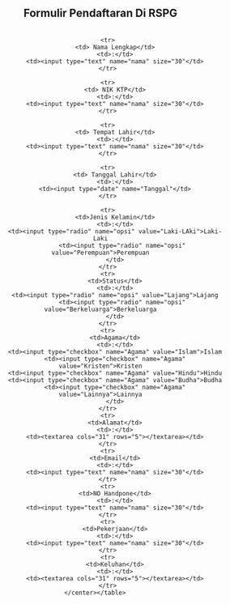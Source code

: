 <!DOCTYPE html>
<html>
<head>
    <title>formulir pendaftaran</title>
    <meta charset='utf-8'>
    <meta http-equiv='X-UA-Compatible' content='IE=edge'>
    <title>Page Title</title>
    <meta name='viewport' content='width=device-width, initial-scale=1'>
    <link rel='stylesheet' type='text/css' media='screen' href='main.css'>
    <script src='main.js'></script>
</head>
<body>
    <style>
        body {
            background-image: url(gambar.jpg);
            height: 100vh;
            background-size: cover;
            background-position: center;
            min-height: 100px;
        }
    </style>
    <center><table>
        <h2><center>Formulir Pendaftaran Di RSPG</center></h2>
        <font face="times new roman" size="">
            <center><table border="0"</center>
        </font>

        <tr>
            <td> Nama Lengkap</td>
            <td>:</td>
            <td><input type="text" name="nama" size="30"</td>
        </tr>

        <tr>
            <td> NIK KTP</td>
            <td>:</td>
            <td><input type="text" name="nama" size="30"</td>
        </tr>

        <tr>
            <td> Tempat Lahir</td>
            <td>:</td>
            <td><input type="text" name="nama" size="30"</td>
        </tr>

        <tr>
            <td> Tanggal Lahir</td>
            <td>:</td>
            <td><input type="date" name="Tanggal"</td>
        </tr>

        <tr>
            <td>Jenis Kelamin</td>
            <td>:</td>
            <td><input type="radio" name="opsi" value="Laki-LAki">Laki-Laki
                <td><input type="radio" name="opsi" value="Perempuan">Perempuan
            </td>
        </tr>
        <tr>
            <td>Status</td>
            <td>:</td>
            <td><input type="radio" name="opsi" value="Lajang">Lajang
                <td><input type="radio" name="opsi" value="Berkeluarga">Berkeluarga
            </td>
        </tr>
        <tr>
            <td>Agama</td>
            <td>:</td>
            <td><input type="checkbox" name="Agama" value="Islam">Islam
            <td><input type="checkbox" name="Agama" value="Kristen">Kristen
            <td><input type="checkbox" name="Agama" value="Hindu">Hindu
            <td><input type="checkbox" name="Agama" value="Budha">Budha
            <td><input type="checkbox" name="Agama" value="Lainnya">Lainnya
            </td>
        </tr>
        <tr>
            <td>Alamat</td>
            <td>:</td>
            <td><textarea cols="31" rows="5"></textarea></td>
        </tr>
        <tr>
            <td>Email</td>
            <td>:</td>
            <td><input type="text" name="nama" size="30"</td>
        </tr>
        <tr>
            <td>NO Handpone</td>
            <td>:</td>
            <td><input type="text" name="nama" size="30"</td>
        </tr>
        <tr>
            <td>Pekerjaan</td>
            <td>:</td>
            <td><input type="text" name="nama" size="30"</td>
        </tr>
        <tr>
            <td>Keluhan</td>
            <td>:</td>
            <td><textarea cols="31" rows="5"></textarea></td>
        </tr>
    </center></table>   
</body>
</html>
